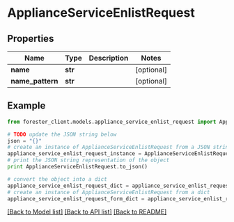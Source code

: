 # ApplianceServiceEnlistRequest


## Properties

Name | Type | Description | Notes
------------ | ------------- | ------------- | -------------
**name** | **str** |  | [optional] 
**name_pattern** | **str** |  | [optional] 

## Example

```python
from forester_client.models.appliance_service_enlist_request import ApplianceServiceEnlistRequest

# TODO update the JSON string below
json = "{}"
# create an instance of ApplianceServiceEnlistRequest from a JSON string
appliance_service_enlist_request_instance = ApplianceServiceEnlistRequest.from_json(json)
# print the JSON string representation of the object
print ApplianceServiceEnlistRequest.to_json()

# convert the object into a dict
appliance_service_enlist_request_dict = appliance_service_enlist_request_instance.to_dict()
# create an instance of ApplianceServiceEnlistRequest from a dict
appliance_service_enlist_request_form_dict = appliance_service_enlist_request.from_dict(appliance_service_enlist_request_dict)
```
[[Back to Model list]](../README.md#documentation-for-models) [[Back to API list]](../README.md#documentation-for-api-endpoints) [[Back to README]](../README.md)


